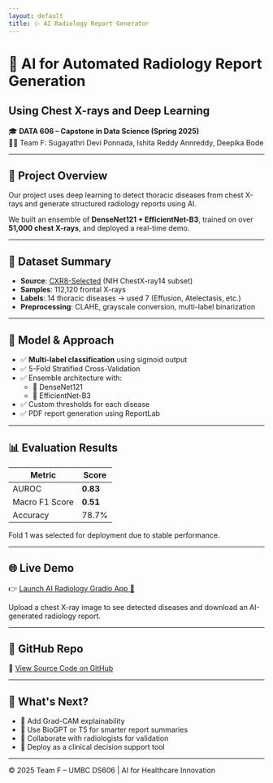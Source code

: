 ```yaml
---
layout: default
title: 🩺 AI Radiology Report Generator
---
```


# 🧠 AI for Automated Radiology Report Generation  
## Using Chest X-rays and Deep Learning

🎓 **DATA 606 – Capstone in Data Science (Spring 2025)**  
👩‍💻 Team F: Sugayathri Devi Ponnada, Ishita Reddy Annreddy, Deepika Bode

---

## 🚀 Project Overview

Our project uses deep learning to detect thoracic diseases from chest X-rays and generate structured radiology reports using AI.

We built an ensemble of **DenseNet121 + EfficientNet-B3**, trained on over **51,000 chest X-rays**, and deployed a real-time demo.

---

## 🔬 Dataset Summary

- **Source**: [CXR8-Selected](https://www.kaggle.com/datasets/myylee/cxr8-selected) (NIH ChestX-ray14 subset)
- **Samples**: 112,120 frontal X-rays
- **Labels**: 14 thoracic diseases → used 7 (Effusion, Atelectasis, etc.)
- **Preprocessing**: CLAHE, grayscale conversion, multi-label binarization

---

## 🧠 Model & Approach

- ✅ **Multi-label classification** using sigmoid output
- ✅ 5-Fold Stratified Cross-Validation
- ✅ Ensemble architecture with:
  - 🔹 DenseNet121
  - 🔹 EfficientNet-B3
- ✅ Custom thresholds for each disease
- ✅ PDF report generation using ReportLab

---

## 📊 Evaluation Results

| Metric         | Score     |
|----------------|-----------|
| AUROC          | **0.83**  |
| Macro F1 Score | **0.51**  |
| Accuracy       | 78.7%     |

Fold 1 was selected for deployment due to stable performance.

---

## 🌐 Live Demo

👉 [Launch AI Radiology Gradio App 🚀](https://huggingface.co/spaces/Sugayathri/ai_radiology)

Upload a chest X-ray image to see detected diseases and download an AI-generated radiology report.

---

## 🧩 GitHub Repo

🔗 [View Source Code on GitHub](https://github.com/sugayathriponnada/DS606_TeamF_Ponnada_Annreddy_Bode_AI-RADIOLOGY_P3Final)

---

## 📌 What's Next?

- 🧠 Add Grad-CAM explainability
- 💬 Use BioGPT or T5 for smarter report summaries
- 🤝 Collaborate with radiologists for validation
- 🚀 Deploy as a clinical decision support tool

---

© 2025 Team F – UMBC DS606 | AI for Healthcare Innovation
